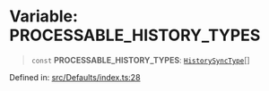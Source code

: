 # Variable: PROCESSABLE\_HISTORY\_TYPES

> `const` **PROCESSABLE\_HISTORY\_TYPES**: [`HistorySyncType`](../namespaces/proto/namespaces/Message/namespaces/HistorySyncNotification/enumerations/HistorySyncType.md)[]

Defined in: [src/Defaults/index.ts:28](https://github.com/Fokusdotid/bail/blob/c270ba4454f95d50cec87a9d90b03360fac7058e/src/Defaults/index.ts#L28)
